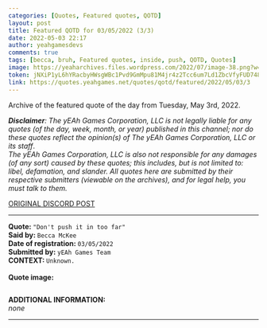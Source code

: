 ```yaml
---
categories: [Quotes, Featured quotes, QOTD]
layout: post
title: Featured QOTD for 03/05/2022 (3/3)
date: 2022-05-03 22:17
author: yeahgamesdevs
comments: true
tags: [becca, bruh, Featured quotes, inside, push, QOTD, Quotes]
image: https://yeaharchives.files.wordpress.com/2022/07/image-38.png?w=507
token: jNXiP1yL6hYRacbyHWsgWBc1Pvd9GmMpu81M4jr4z2Tcc6um7Ld1ZbcVfyFUD748WdgxWBezMm2Pflx1mi0r52ljUROwIR7Jkc7K655Lkym4H8SLP2OCMkK5qu3Dj4RsRilqBo37lIfr
link: https://quotes.yeahgames.net/quotes/qotd/featured/2022/05/03/3
---
```

<!-- wp:paragraph -->
<p>Archive of the featured quote of the day from Tuesday, May 3rd, 2022. </p>
<!-- /wp:paragraph -->

<!-- wp:paragraph -->
<p><em><strong>Disclaimer</strong>: The yEAh Games Corporation, LLC is not legally liable for any quotes (of the day, week, month, or year) published in this channel; nor do these quotes reflect the opinion(s) of The yEAh Games Corporation, LLC or its staff</em>.<br><em>The yEAh Games Corporation, LLC is also not responsible for any damages (of any sort) caused by these quotes; this includes, but is not limited to: libel, defamation, and slander. All quotes here are submitted by their respective submitters (viewable on the archives), and for legal help, you must talk to them.</em><br><a href="https://cdn.discordapp.com/attachments/958100064079839303/964566123628609628/unknown.png"></a></p>
<!-- /wp:paragraph -->

<!-- wp:buttons {"layout":{"type":"flex","justifyContent":"left"}} -->
<div class="wp-block-buttons"><!-- wp:button {"textColor":"vivid-cyan-blue","align":"center","style":{"border":{"radius":"18px"}},"className":"is-style-fill"} -->
<div class="wp-block-button aligncenter is-style-fill"><a class="wp-block-button__link has-vivid-cyan-blue-color has-text-color wp-element-button" href="https://discord.com/channels/887052880782176266/958100064079839303/971154734713040967" style="border-radius:18px;">ORIGINAL DISCORD POST</a></div>
<!-- /wp:button --></div>
<!-- /wp:buttons -->

<!-- wp:separator {"align":"center","className":"is-style-wide"} -->
<hr class="wp-block-separator aligncenter has-alpha-channel-opacity is-style-wide" />
<!-- /wp:separator -->

<!-- wp:paragraph -->
<p><strong>Quote: </strong><code>"Don't push it in too far"</code><br><strong>Said by: </strong><code>Becca McKee</code><br><strong>Date of registration: </strong><code>03/05/2022</code> <br><strong>Submitted by: </strong><code>yEAh Games Team</code><br><strong>CONTEXT: </strong><code>Unknown.<br></code><br><strong>Quote image:</strong></p>
<!-- /wp:paragraph -->

<!-- wp:image {"id":841,"sizeSlug":"large","linkDestination":"none"} -->
<figure class="wp-block-image size-large"><img src="https://yeaharchives.files.wordpress.com/2022/07/image-38.png?w=507" alt="" class="wp-image-841" /></figure>
<!-- /wp:image -->

<!-- wp:paragraph -->
<p><strong>ADDITIONAL INFORMATION:</strong><br><em>none</em></p>
<!-- /wp:paragraph -->

<!-- wp:separator {"className":"is-style-wide"} -->
<hr class="wp-block-separator has-alpha-channel-opacity is-style-wide" />
<!-- /wp:separator -->
